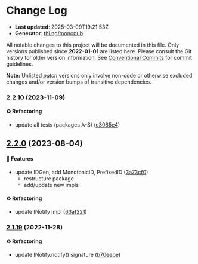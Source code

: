 # Change Log

- **Last updated**: 2025-03-09T19:21:53Z
- **Generator**: [thi.ng/monopub](https://thi.ng/monopub)

All notable changes to this project will be documented in this file.
Only versions published since **2022-01-01** are listed here.
Please consult the Git history for older version information.
See [Conventional Commits](https://conventionalcommits.org/) for commit guidelines.

**Note:** Unlisted _patch_ versions only involve non-code or otherwise excluded changes
and/or version bumps of transitive dependencies.

### [2.2.10](https://github.com/thi-ng/umbrella/tree/@thi.ng/idgen@2.2.10) (2023-11-09)

#### ♻️ Refactoring

- update all tests (packages A-S) ([e3085e4](https://github.com/thi-ng/umbrella/commit/e3085e4))

## [2.2.0](https://github.com/thi-ng/umbrella/tree/@thi.ng/idgen@2.2.0) (2023-08-04)

#### 🚀 Features

- update IDGen, add MonotonicID, PrefixedID ([3a73cf0](https://github.com/thi-ng/umbrella/commit/3a73cf0))
  - restructure package
  - add/update new impls

#### ♻️ Refactoring

- update INotify impl ([63af221](https://github.com/thi-ng/umbrella/commit/63af221))

### [2.1.19](https://github.com/thi-ng/umbrella/tree/@thi.ng/idgen@2.1.19) (2022-11-28)

#### ♻️ Refactoring

- update INotify.notify() signature ([b70eebe](https://github.com/thi-ng/umbrella/commit/b70eebe))
